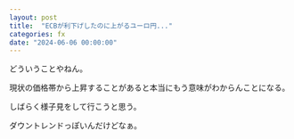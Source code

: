 ```yaml
---
layout: post
title:  "ECBが利下げしたのに上がるユーロ円..."
categories: fx
date: "2024-06-06 00:00:00"
---
```


どういうことやねん。

現状の価格帯から上昇することがあると本当にもう意味がわからんことになる。

しばらく様子見をして行こうと思う。

ダウントレンドっぽいんだけどなぁ。
